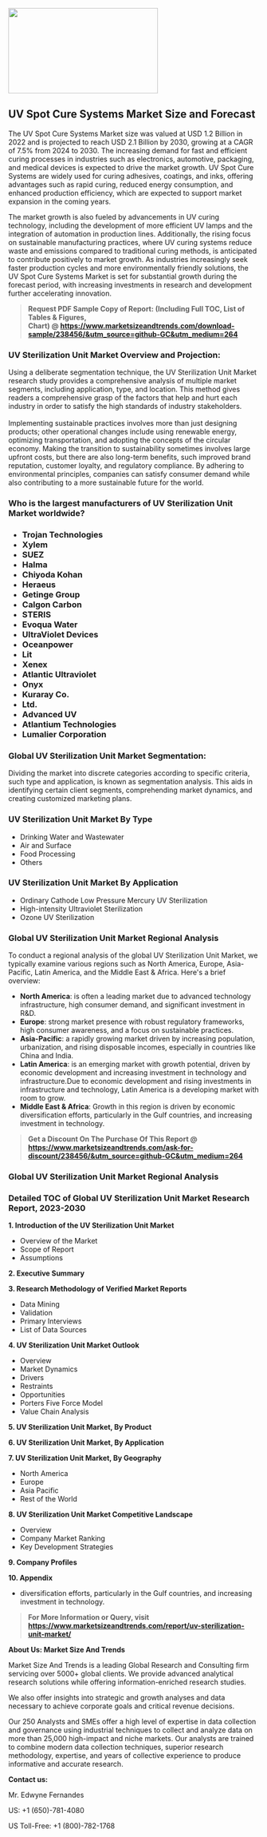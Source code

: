 <p><img class="alignnone size-medium wp-image-20088" src="https://ffe5etoiles.com/wp-content/uploads/2024/12/MST1-300x171.png" alt="" width="300" height="171" /></p><h2>UV Spot Cure Systems Market Size and Forecast</h2><p>The UV Spot Cure Systems Market size was valued at USD 1.2 Billion in 2022 and is projected to reach USD 2.1 Billion by 2030, growing at a CAGR of 7.5% from 2024 to 2030. The increasing demand for fast and efficient curing processes in industries such as electronics, automotive, packaging, and medical devices is expected to drive the market growth. UV Spot Cure Systems are widely used for curing adhesives, coatings, and inks, offering advantages such as rapid curing, reduced energy consumption, and enhanced production efficiency, which are expected to support market expansion in the coming years.</p><p>The market growth is also fueled by advancements in UV curing technology, including the development of more efficient UV lamps and the integration of automation in production lines. Additionally, the rising focus on sustainable manufacturing practices, where UV curing systems reduce waste and emissions compared to traditional curing methods, is anticipated to contribute positively to market growth. As industries increasingly seek faster production cycles and more environmentally friendly solutions, the UV Spot Cure Systems Market is set for substantial growth during the forecast period, with increasing investments in research and development further accelerating innovation.</p></p><blockquote id="" class=""><strong>Request PDF Sample Copy of Report: (Including Full TOC, List of Tables &amp; Figures, Chart)&nbsp;@&nbsp;<strong><a href="https://www.marketsizeandtrends.com/download-sample/238456/&utm_source=github-GC&utm_medium=264" target="_blank">https://www.marketsizeandtrends.com/download-sample/238456/&utm_source=github-GC&utm_medium=264</a></strong></strong></blockquote><h3 id="" class="">UV Sterilization Unit Market&nbsp;Overview and Projection:</h3><p id="" class="">Using a deliberate segmentation technique, the UV Sterilization Unit Market research study provides a comprehensive analysis of multiple market segments, including application, type, and location. This method gives readers a comprehensive grasp of the factors that help and hurt each industry in order to satisfy the high standards of industry stakeholders. <br /> <br />Implementing sustainable practices involves more than just designing products; other operational changes include using renewable energy, optimizing transportation, and adopting the concepts of the circular economy. Making the transition to sustainability sometimes involves large upfront costs, but there are also long-term benefits, such improved brand reputation, customer loyalty, and regulatory compliance. By adhering to environmental principles, companies can satisfy consumer demand while also contributing to a more sustainable future for the world.</p><h3 id="" class="">Who is the largest manufacturers of&nbsp;UV Sterilization Unit Market worldwide?</h3><h3 class=""><p><ul><li>Trojan Technologies </li><li> Xylem </li><li> SUEZ </li><li> Halma </li><li> Chiyoda Kohan </li><li> Heraeus </li><li> Getinge Group </li><li> Calgon Carbon </li><li> STERIS </li><li> Evoqua Water </li><li> UltraViolet Devices </li><li> Oceanpower </li><li> Lit </li><li> Xenex </li><li> Atlantic Ultraviolet </li><li> Onyx </li><li> Kuraray Co. </li><li> Ltd. </li><li> Advanced UV </li><li> Atlantium Technologies </li><li> Lumalier Corporation</li></ul></p></h3><h3 id="" class="">Global&nbsp;UV Sterilization Unit Market Segmentation:</h3><p id="" class="">Dividing the market into discrete categories according to specific criteria, such type and application, is known as segmentation analysis. This aids in identifying certain client segments, comprehending market dynamics, and creating customized marketing plans.</p><h3 id="" class="">UV Sterilization Unit Market&nbsp;By Type</h3><p><p><ul><li>Drinking Water and Wastewater</li><li> Air and Surface</li><li> Food Processing</li><li> Others</p></li></ul></p></p><h3 id="" class="">UV Sterilization Unit Market&nbsp;By Application</h3><p class=""><p><ul><li>Ordinary Cathode Low Pressure Mercury UV Sterilization</li><li> High-intensity Ultraviolet Sterilization</li><li> Ozone UV Sterilization</li></ul></p></p><h3 id="" class="">Global UV Sterilization Unit Market Regional Analysis</h3><p id="" class="">To conduct a regional analysis of the global UV Sterilization Unit Market, we typically examine various regions such as North America, Europe, Asia-Pacific, Latin America, and the Middle East &amp; Africa. Here's a brief overview:</p><ul><li><strong>North America</strong>: is often a leading market due to advanced technology infrastructure, high consumer demand, and significant investment in R&amp;D.</li><li><strong>Europe</strong>: strong market presence with robust regulatory frameworks, high consumer awareness, and a focus on sustainable practices.</li><li><strong>Asia-Pacific</strong>: a rapidly growing market driven by increasing population, urbanization, and rising disposable incomes, especially in countries like China and India.</li><li><strong>Latin America</strong>: is an emerging market with growth potential, driven by economic development and increasing investment in technology and infrastructure.Due to economic development and rising investments in infrastructure and technology, Latin America is a developing market with room to grow.</li><li><strong>Middle East &amp; Africa</strong>: Growth in this region is driven by economic diversification efforts, particularly in the Gulf countries, and increasing investment in technology.</li></ul><blockquote id="" class=""><strong>Get a Discount On The Purchase Of This Report @ <strong><a href="https://www.marketsizeandtrends.com/ask-for-discount/238456/&utm_source=github-GC&utm_medium=264" target="_blank">https://www.marketsizeandtrends.com/ask-for-discount/238456/&utm_source=github-GC&utm_medium=264</a></strong></strong></blockquote><h3 id="" class="">Global UV Sterilization Unit Market Regional Analysis</h3><h3 id="" class="">Detailed TOC of Global UV Sterilization Unit Market Research Report, 2023-2030</h3><p id="" class=""><strong>1. Introduction of the UV Sterilization Unit Market</strong></p><ul><li>Overview of the Market</li><li>Scope of Report</li><li>Assumptions</li></ul><p id="" class=""><strong>2. Executive Summary</strong></p><p id="" class=""><strong>3. Research Methodology of Verified Market Reports</strong></p><ul><li>Data Mining</li><li>Validation</li><li>Primary Interviews</li><li>List of Data Sources</li></ul><p id="" class=""><strong>4. UV Sterilization Unit Market Outlook</strong></p><ul><li>Overview</li><li>Market Dynamics</li><li>Drivers</li><li>Restraints</li><li>Opportunities</li><li>Porters Five Force Model</li><li>Value Chain Analysis</li></ul><p id="" class=""><strong>5. UV Sterilization Unit Market, By Product</strong></p><p id="" class=""><strong>6. UV Sterilization Unit Market, By Application</strong></p><p id="" class=""><strong>7. UV Sterilization Unit Market, By Geography</strong></p><ul><li>North America</li><li>Europe</li><li>Asia Pacific</li><li>Rest of the World</li></ul><p id="" class=""><strong>8. UV Sterilization Unit Market Competitive Landscape</strong></p><ul><li>Overview</li><li>Company Market Ranking</li><li>Key Development Strategies</li></ul><p id="" class=""><strong>9. Company Profiles</strong></p><p id="" class=""><strong>10. Appendix</strong></p><ul><li>diversification efforts, particularly in the Gulf countries, and increasing investment in technology.</li></ul><blockquote id="" class=""><strong>For More Information or Query, visit <strong><strong><a href="https://www.marketsizeandtrends.com/report/uv-sterilization-unit-market/" target="_blank">https://www.marketsizeandtrends.com/report/uv-sterilization-unit-market/</a></strong></strong></strong></blockquote><p id="" class=""><strong>About Us: Market Size And Trends</strong></p><p id="" class="">Market Size And Trends is a leading Global Research and Consulting firm servicing over 5000+ global clients. We provide advanced analytical research solutions while offering information-enriched research studies.</p><p id="" class="">We also offer insights into strategic and growth analyses and data necessary to achieve corporate goals and critical revenue decisions.</p><p id="" class="">Our 250 Analysts and SMEs offer a high level of expertise in data collection and governance using industrial techniques to collect and analyze data on more than 25,000 high-impact and niche markets. Our analysts are trained to combine modern data collection techniques, superior research methodology, expertise, and years of collective experience to produce informative and accurate research.</p><p id="" class=""><strong>Contact us:</strong></p><p id="" class="">Mr. Edwyne Fernandes</p><p id="" class="">US: +1 (650)-781-4080</p><p id="" class="">US Toll-Free: +1 (800)-782-1768</p>
